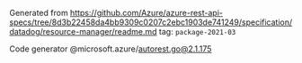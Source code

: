 Generated from https://github.com/Azure/azure-rest-api-specs/tree/8d3b22458da4bb9309c0207c2ebc1903de741249/specification/datadog/resource-manager/readme.md tag: `package-2021-03`

Code generator @microsoft.azure/autorest.go@2.1.175


